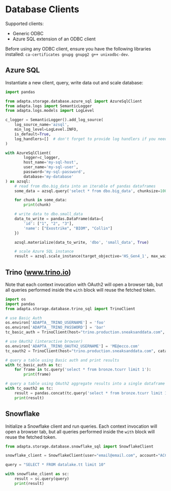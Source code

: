 # Database Clients

Supported clients:

- Generic ODBC
- Azure SQL extension of an ODBC client

Before using any ODBC client, ensure you have the following libraries installed: `ca-certificates gnupg gnupg2 g++ unixodbc-dev`.

## Azure SQL

Instantiate a new client, query, write data out and scale database:

```python
import pandas

from adapta.storage.database.azure_sql import AzureSqlClient
from adapta.logs import SemanticLogger
from adapta.logs.models import LogLevel

c_logger = SemanticLogger().add_log_source(
    log_source_name='azsql',
    min_log_level=LogLevel.INFO,
    is_default=True,
    log_handlers=[]  # don't forget to provide log handlers if you need to log outside stdout
)

with AzureSqlClient(
        logger=c_logger,
        host_name='my-sql-host',
        user_name='my-sql-user',
        password='my-sql-password',
        database='my-database'
) as azsql:
    # read from dbo.big_data into an iterable of pandas dataframes
    some_data = azsql.query('select * from dbo.big_data', chunksize=1000)

    for chunk in some_data:
        print(chunk)

    # write data to dbo.small_data
    data_to_write = pandas.DataFrame(data={
        'id': ["1", "2", "3"],
        'name': ["Exostrike", "BIOM", "Collin"]
    })

    azsql.materialize(data_to_write, 'dbo', 'small_data', True)

    # scale Azure SQL instance
    result = azsql.scale_instance(target_objective='HS_Gen4_1', max_wait_time=300)
```

## Trino (www.trino.io)

Note that each context invocation with OAuth2 will open a browser tab, but all queries performed inside the `with` block will reuse the fetched token.

```python
import os
import pandas
from adapta.storage.database.trino_sql import TrinoClient

# use Basic Auth
os.environ['ADAPTA__TRINO_USERNAME'] = 'foo'
os.environ['ADAPTA__TRINO_PASSWORD'] = 'bar'
tc_basic_auth = TrinoClient(host="trino.production.sneaksanddata.com", catalog="trinodatalake")

# use OAuth2 (interactive browser)
os.environ['ADAPTA__TRINO_OAUTH2_USERNAME'] = 'ME@ecco.com'
tc_oauth2 = TrinoClient(host="trino.production.sneaksanddata.com", catalog="trinodatalake")

# query a table using Basic auth and print results
with tc_basic_auth as tc:
    for frame in tc.query('select * from bronze.tcurr limit 1'):
        print(frame)

# query a table using OAuth2 aggregate results into a single dataframe
with tc_oauth2 as tc:
    result = pandas.concat(tc.query('select * from bronze.tcurr limit 1'))
    print(result)
```

## Snowflake
Initialize a Snowflake client and run queries. Each context invocation will open a browser tab, but all queries performed inside the `with` block will reuse the fetched token.
```python
from adapta.storage.database.snowflake_sql import SnowflakeClient

snowflake_client = SnowflakeClient(user="email@email.com", account="ACCOUNT", warehouse="WAREHOUSE")

query = "SELECT * FROM datalake.tt limit 10"

with snowflake_client as sc:
    result = sc.query(query)
    print(result)
```